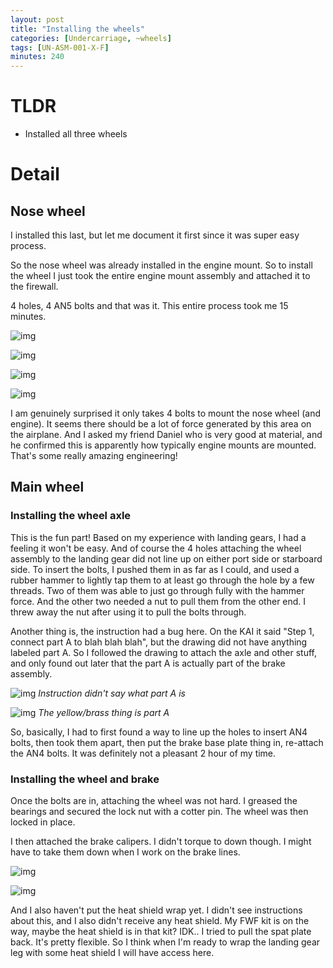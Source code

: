 ```yaml
---
layout: post
title: "Installing the wheels"
categories: [Undercarriage, ~wheels]
tags: [UN-ASM-001-X-F]
minutes: 240
---
```


# TLDR

- Installed all three wheels

# Detail

## Nose wheel

I installed this last, but let me document it first since it was super easy process.

So the nose wheel was already installed in the engine mount. So to install the wheel I just took the entire engine mount assembly and attached it to the firewall.

4 holes, 4 AN5 bolts and that was it. This entire process took me 15 minutes.

![img](https://lh3.googleusercontent.com/pw/AP1GczN2ML8Plxp9qODnfIAhFO8K6gtojuCkcfcFoNIreIE58k1e-Rn0fZjJ10jsWOasEpEZgsNVFqr-PtsHqZJ1CUs6vmtH1uUtLi92-Vxm3atXA20e6jn5s7Kin5OLcmFY0jualJB3Ceh5Yd_WWov0U_VP-Q=w1290-h1712-s-no-gm?authuser=3)

![img](https://lh3.googleusercontent.com/pw/AP1GczMziWsgsfSP_eHAMtVekXydmossGgvh-mwnZQZGEjO39nGRz3-SKf3cYafotFndcYTYGwv7jt8gQdcXVGNFyGiH07-CWqU8ukadHEAyUrm0jjkhgcgwNgtp_3z4p7Rz33QKX-2NvmXMgXJu6Awx8VZfkQ=w2274-h1712-s-no-gm?authuser=3)

![img](https://lh3.googleusercontent.com/pw/AP1GczM_aJXSUSucRDfeKR7_sBjNDpxIuMxR_u9MmcgCNOgcPRjHwXIrynegWCFUnTvYWTrm85KBSgwTvK1HLygmhaSjeRhXKwdOmDxQRt0Wq_DQRX5ni8_p7bTqIkqrHGj95MCvjOKruqn57LaP61PyfU34rQ=w1290-h1712-s-no-gm?authuser=3)

![img](https://lh3.googleusercontent.com/pw/AP1GczOOOVhIs1bQOS_JXYjqYQubtXey4MNlccnkju6ltlq7Ll-3gkNRpK9eFwMAfXZzQUOgALzF17sGS5sojL-ZUJARgC3H9YTwv3gaJMT0xeFGWBWkFetKmBySAkSLnmlvkkxZZJsnJrVM6H9HNpYtJHE2Sw=w1290-h1712-s-no-gm?authuser=3)

I am genuinely surprised it only takes 4 bolts to mount the nose wheel (and engine). It seems there should be a lot of force generated by this area on the airplane. And I asked my friend Daniel who is very good at material, and he confirmed this is apparently how typically engine mounts are mounted. That's some really amazing engineering!

## Main wheel

### Installing the wheel axle

This is the fun part! Based on my experience with landing gears, I had a feeling it won't be easy. And of course the 4 holes attaching the wheel assembly to the landing gear did not line up on either port side or starboard side. To insert the bolts, I pushed them in as far as I could, and used a rubber hammer to lightly tap them to at least go through the hole by a few threads. Two of them was able to just go through fully with the hammer force. And the other two needed a nut to pull them from the other end. I threw away the nut after using it to pull the bolts through.

Another thing is, the instruction had a bug here. On the KAI it said "Step 1, connect part A to blah blah blah", but the drawing did not have anything labeled part A. So I followed the drawing to attach the axle and other stuff, and only found out later that the part A is actually part of the brake assembly.

![img](https://lh3.googleusercontent.com/pw/AP1GczMWjs_mf9JLIDWVG-jAGXdLftTN03kNJVDiyxitrkvmdjZkX67gyfTpuspse8V3c0SbUyZsdx2RNETC0YVaadanXQX2tKsqC80M6nPtrJ9Z4G9Iq62HRdhmnmGGWqv6VU_q6g3U_poPYzl0x6dFQepVqA=w2842-h1112-s-no-gm?authuser=3)
_Instruction didn't say what part A is_

![img](https://lh3.googleusercontent.com/pw/AP1GczOAo-FiJrGj66hyzC1_RNYKR5Rr9aQLKaPqj0XLM4Iv0Wed53tRo_PoedClO5_deliBx_kZq9ZCqqYjM1gcYvv703-IqM0hl1LraCktkxV9wvkwzcv6c-RqiB5sU3gk3yL1vf_lJGk1QpUF-vtyzzcJLA=w2274-h1712-s-no-gm?authuser=3)
_The yellow/brass thing is part A_

So, basically, I had to first found a way to line up the holes to insert AN4 bolts, then took them apart, then put the brake base plate thing in, re-attach the AN4 bolts. It was definitely not a pleasant 2 hour of my time.

### Installing the wheel and brake

Once the bolts are in, attaching the wheel was not hard. I greased the bearings and secured the lock nut with a cotter pin. The wheel was then locked in place.

I then attached the brake calipers. I didn't torque to down though. I might have to take them down when I work on the brake lines.

![img](https://lh3.googleusercontent.com/pw/AP1GczMAv-1YkTqH9JWYBivGEFNExIpR8b3EHGwcqJkqabwEcwzKj9lJ0L2M0OEttuwJglqSilxAePFKNjTzksCLHMLeCWNavgYJzWY0GclnDEWI6HjGsFVcArk4xIOKOhjKmh7b35OVH1dkUo9McJC5OwbSog=w1290-h1712-s-no-gm?authuser=3)

![img](https://lh3.googleusercontent.com/pw/AP1GczPJtN4gnNJFwbKTu8UGjkkqEIqDc0zZdd6uqaTY4w104gEqTa6FL4nHncpSTzBAvHkw7LTJng_qvH3agoHGBo9GKf2J42j19FY5znCXaK4tbzfQZp8Yao_Q6j5S4n-Zj0SP7FUL2hn8EThwimoc4IGnrw=w1290-h1712-s-no-gm?authuser=3)

And I also haven't put the heat shield wrap yet. I didn't see instructions about this, and I also didn't receive any heat shield. My FWF kit is on the way, maybe the heat shield is in that kit? IDK.. I tried to pull the spat plate back. It's pretty flexible. So I think when I'm ready to wrap the landing gear leg with some heat shield I will have access here.
